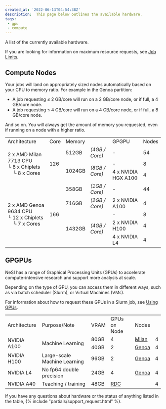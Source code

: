 ```yaml
---
created_at: '2022-06-13T04:54:38Z'
description:  This page below outlines the available hardware.
tags:
 - gpu
 - compute
---
```


A list of the currently available hardware.

If you are looking for information on maximum resource requests, see [Job Limits](Job_Limits.md).

## Compute Nodes

Your jobs will land on appropriately sized nodes automatically based on your CPU to memory ratio. For example in the Genoa partition:

- A job requesting ≤ 2 GB/core will run on a 2 GB/core node, or if full, a 4 GB/core node.
- A job requesting ≤ 4 GB/core will run on a 4 GB/core node, or if full, a 8 GB/core node.

And so on.
You will always get the amount of memory you requested, even if running on a node with a higher ratio.

<table>
    <tr>
        <td>Architecture</td>
        <td>Core</td>
        <td colspan="2">Memory</td>
        <td>GPGPU</td>
        <td>Nodes</td>
    </tr>
    <tr>
        <td rowspan="3">2 x AMD Milan 7713 CPU</br>└ 8 x Chiplets<br>&nbsp;&nbsp;&nbsp;&nbsp;└ 8 x Cores</td>
        <td rowspan="3">126</td>
        <td>512GB</td>
        <td><em>(4GB / Core)</em></td>
        <td>-</td>
        <td>54</td>
    </tr>
    <tr>
        <td rowspan="2">1024GB</td>
        <td rowspan="2"><em>(8GB / Core)<em></td>
        <td>-</td>
        <td>8</td>
    </tr>
    <tr id="gpu-milan-a100">
        <td>4 x NVIDIA HGX A100</td>
        <td>4</td>
    </tr>
    <tr>
        <td rowspan="5">2 x AMD Genoa 9634 CPU</br>└ 12 x Chiplets</br>&nbsp;&nbsp;&nbsp;&nbsp;└ 7 x Cores</td>
        <td rowspan="5">166</td>
        <td>358GB</td>
        <td><em>(1GB / Core)</em></td>
        <td>-</td>
        <td>44</td>
    </tr>
    <tr id="gpu-genoa-a100">
        <td>716GB</td>
        <td><em>(2GB / Core)</em></td>
        <td>2 x NVIDIA A100</td>
        <td>4</td>
    </tr>
    <tr>
        <td rowspan="3">1432GB</td>
        <td rowspan="3"><em>(4GB / Core)</em></td>
        <td>-</td>
        <td>8</td>
    </tr>
    <tr id="gpu-genoa-h100">
        <td>2 x NVIDIA H100</td>
        <td>4</td>
    </tr>
    <tr id="gpu-genoa-l4">
        <td>4 x NVIDIA L4</td>
        <td>4</td>
    </tr>
</table>

## GPGPUs

NeSI has a range of Graphical Processing Units (GPUs) to accelerate compute-intensive research and support more analysis at scale.

Depending on the type of GPU, you can access them in different ways, such as via batch scheduler (Slurm),
or Virtual Machines (VMs).

For information about how to request these GPUs in a Slurm job, see [Using GPUs](Using_GPUs.md).

<table>
    <tr>
        <td>Architecture</td>
        <td>Purpose/Note</td>
        <td>VRAM</td>
        <td>GPUs on Node</td>
        <td colspan="2">Nodes</td>
    </tr>
    <tr>
        <td rowspan="2">NVIDIA A100</td>
        <td rowspan="2">Machine Learning</td>
        <td>80GB</td>
        <td>4</td>
        <td><a href="#gpu-milan-a100">Milan</a></td>
        <td>4</td>
    </tr>
    <tr>
        <td>40GB</td>
        <td>2</td>
        <td><a href="#gpu-genoa-a100">Genoa</a></td>
        <td>4</td>
    </tr>
    <tr>
        <td>NVIDIA H100</td>
        <td>Large-scale Machine Learning</td>
        <td>96GB</td>
        <td>2</td>
        <td><a href="#gpu-genoa-h100">Genoa</a></td>
        <td>4</td>
    </tr>
    <tr>
        <td>NVIDIA L4</td>
        <td>No fp64 double precision</td>
        <td>24GB</td>
        <td>4</td>
        <td><a href="#gpu-genoa-l4">Genoa</a></td>
        <td>4</td>
    </tr>
    <tr>
        <td>NVIDIA A40</td>
        <td>Teaching / training</td>
        <td>48GB</td>
        <td><a href="https://docs.nesi.org.nz/Scientific_Computing/Research_Developer_Cloud/User_Guides">RDC</a></td>
        <td></td>
        <td>4</td>
    </tr>
</table>

If you have any questions about hardware or the status of anything listed in the table,
{% include "partials/support_request.html" %}.
